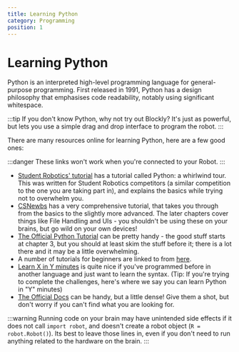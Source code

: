 ```yaml
---
title: Learning Python
category: Programming
position: 1
---
```

# Learning Python

Python is an interpreted high-level programming language for general-purpose programming. First released in 1991, Python has a design philosophy that emphasises code readability, notably using significant whitespace.

:::tip
If you don't know Python, why not try out Blockly? It's just as powerful, but lets you use a simple drag and drop interface to program the robot.
:::

There are many resources online for learning Python, here are a few good ones:

:::danger
These links won't work when you're connected to your Robot.
:::
* [Student Robotics' tutorial](https://www.studentrobotics.org/docs/tutorials/python) has a tutorial called Python: a whirlwind tour. This was written for Student Robotics competitors (a similar competition to the one you are taking part in), and explains the basics while trying not to overwhelm you.
* [CSNewbs](https://www.csnewbs.com/python) has a very comprehensive tutorial, that takes you through from the basics to the slightly more advanced. The later chapters cover things like File Handling and UIs - you shouldn't be using these on your brains, but go wild on your own devices!
* [The Official Python Tutorial](http://docs.python.org/tutorial/) can be pretty handy - the good stuff starts at chapter 3, but you should at least skim the stuff before it; there is a lot there and it may be a little overwhelming.
* A number of tutorials for beginners are linked to from [here](http://wiki.python.org/moin/BeginnersGuide/NonProgrammers).
* [Learn X in Y minutes](https://learnxinyminutes.com/docs/python/) is quite nice if you've programmed before in another language and just want to learn the syntax. (Tip: If you're trying to complete the challenges, here's where we say you can learn Python in "Y" minutes)
* [The Official Docs](https://docs.python.org/) can be handy, but a little dense! Give them a shot, but don't worry if you can't find what you are looking for.

:::warning
Running code on your brain may have unintended side effects if it does not call `import robot`, and doesn't create a robot object (`R = robot.Robot()`). Its best to leave those lines in, even if you don't need to run anything related to the hardware on the brain. 
:::

